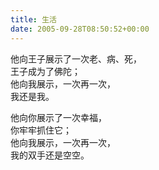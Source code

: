 ```yaml
---   
title: 生活   
date: 2005-09-28T08:50:52+00:00   
---   
```

他向王子展示了一次老、病、死，   
王子成为了佛陀；   
他向我展示，一次再一次，   
我还是我。   
   
他向你展示了一次幸福，   
你牢牢抓住它；   
他向我展示，一次再一次，   
我的双手还是空空。   
